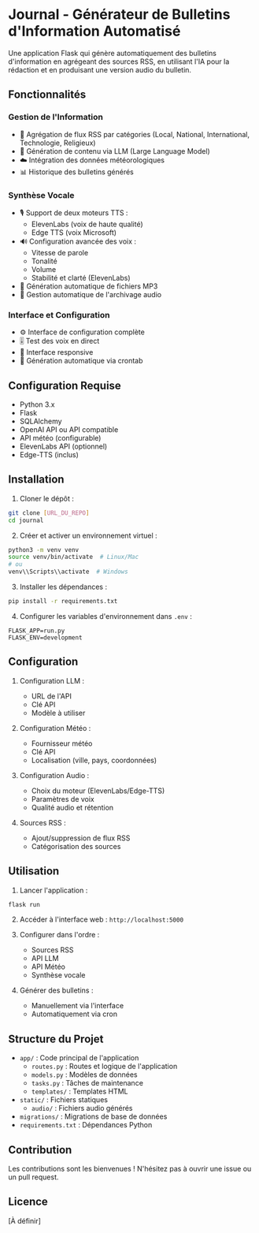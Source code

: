 # Journal - Générateur de Bulletins d'Information Automatisé

Une application Flask qui génère automatiquement des bulletins d'information en agrégeant des sources RSS, en utilisant l'IA pour la rédaction et en produisant une version audio du bulletin.

## Fonctionnalités

### Gestion de l'Information
- 📰 Agrégation de flux RSS par catégories (Local, National, International, Technologie, Religieux)
- 🤖 Génération de contenu via LLM (Large Language Model)
- ☁️ Intégration des données météorologiques
- 📊 Historique des bulletins générés

### Synthèse Vocale
- 🎙️ Support de deux moteurs TTS :
  - ElevenLabs (voix de haute qualité)
  - Edge TTS (voix Microsoft)
- 🔊 Configuration avancée des voix :
  - Vitesse de parole
  - Tonalité
  - Volume
  - Stabilité et clarté (ElevenLabs)
- 🎵 Génération automatique de fichiers MP3
- 📁 Gestion automatique de l'archivage audio

### Interface et Configuration
- ⚙️ Interface de configuration complète
- 🎚️ Test des voix en direct
- 📱 Interface responsive
- 🔄 Génération automatique via crontab

## Configuration Requise

- Python 3.x
- Flask
- SQLAlchemy
- OpenAI API ou API compatible
- API météo (configurable)
- ElevenLabs API (optionnel)
- Edge-TTS (inclus)

## Installation

1. Cloner le dépôt :
```bash
git clone [URL_DU_REPO]
cd journal
```

2. Créer et activer un environnement virtuel :
```bash
python3 -m venv venv
source venv/bin/activate  # Linux/Mac
# ou
venv\\Scripts\\activate  # Windows
```

3. Installer les dépendances :
```bash
pip install -r requirements.txt
```

4. Configurer les variables d'environnement dans `.env` :
```
FLASK_APP=run.py
FLASK_ENV=development
```

## Configuration

1. Configuration LLM :
   - URL de l'API
   - Clé API
   - Modèle à utiliser

2. Configuration Météo :
   - Fournisseur météo
   - Clé API
   - Localisation (ville, pays, coordonnées)

3. Configuration Audio :
   - Choix du moteur (ElevenLabs/Edge-TTS)
   - Paramètres de voix
   - Qualité audio et rétention

4. Sources RSS :
   - Ajout/suppression de flux RSS
   - Catégorisation des sources

## Utilisation

1. Lancer l'application :
```bash
flask run
```

2. Accéder à l'interface web : `http://localhost:5000`

3. Configurer dans l'ordre :
   - Sources RSS
   - API LLM
   - API Météo
   - Synthèse vocale

4. Générer des bulletins :
   - Manuellement via l'interface
   - Automatiquement via cron

## Structure du Projet

- `app/` : Code principal de l'application
  - `routes.py` : Routes et logique de l'application
  - `models.py` : Modèles de données
  - `tasks.py` : Tâches de maintenance
  - `templates/` : Templates HTML
- `static/` : Fichiers statiques
  - `audio/` : Fichiers audio générés
- `migrations/` : Migrations de base de données
- `requirements.txt` : Dépendances Python

## Contribution

Les contributions sont les bienvenues ! N'hésitez pas à ouvrir une issue ou un pull request.

## Licence

[À définir]
